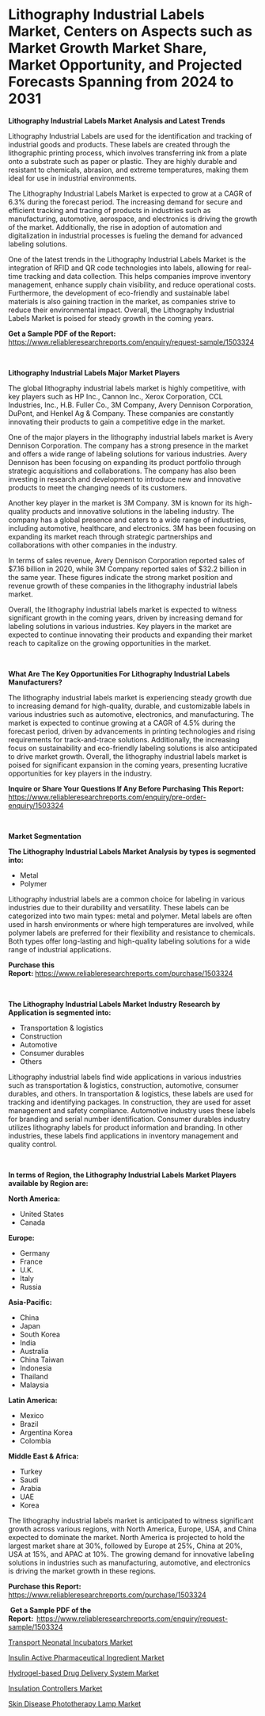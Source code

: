 <p><h1>Lithography Industrial Labels Market, Centers on Aspects such as Market Growth Market Share, Market Opportunity, and Projected Forecasts Spanning from 2024 to 2031</h1></p><p><strong>Lithography Industrial Labels Market Analysis and Latest Trends</strong></p>
<p><p>Lithography Industrial Labels are used for the identification and tracking of industrial goods and products. These labels are created through the lithographic printing process, which involves transferring ink from a plate onto a substrate such as paper or plastic. They are highly durable and resistant to chemicals, abrasion, and extreme temperatures, making them ideal for use in industrial environments.</p><p>The Lithography Industrial Labels Market is expected to grow at a CAGR of 6.3% during the forecast period. The increasing demand for secure and efficient tracking and tracing of products in industries such as manufacturing, automotive, aerospace, and electronics is driving the growth of the market. Additionally, the rise in adoption of automation and digitalization in industrial processes is fueling the demand for advanced labeling solutions.</p><p>One of the latest trends in the Lithography Industrial Labels Market is the integration of RFID and QR code technologies into labels, allowing for real-time tracking and data collection. This helps companies improve inventory management, enhance supply chain visibility, and reduce operational costs. Furthermore, the development of eco-friendly and sustainable label materials is also gaining traction in the market, as companies strive to reduce their environmental impact. Overall, the Lithography Industrial Labels Market is poised for steady growth in the coming years.</p></p>
<p><strong>Get a Sample PDF of the Report:&nbsp;</strong> <a href="https://www.reliableresearchreports.com/enquiry/request-sample/1503324">https://www.reliableresearchreports.com/enquiry/request-sample/1503324</a></p>
<p>&nbsp;</p>
<p><strong>Lithography Industrial Labels Major Market Players</strong></p>
<p><p>The global lithography industrial labels market is highly competitive, with key players such as HP Inc., Cannon Inc., Xerox Corporation, CCL Industries, Inc., H.B. Fuller Co., 3M Company, Avery Dennison Corporation, DuPont, and Henkel Ag & Company. These companies are constantly innovating their products to gain a competitive edge in the market.</p><p>One of the major players in the lithography industrial labels market is Avery Dennison Corporation. The company has a strong presence in the market and offers a wide range of labeling solutions for various industries. Avery Dennison has been focusing on expanding its product portfolio through strategic acquisitions and collaborations. The company has also been investing in research and development to introduce new and innovative products to meet the changing needs of its customers.</p><p>Another key player in the market is 3M Company. 3M is known for its high-quality products and innovative solutions in the labeling industry. The company has a global presence and caters to a wide range of industries, including automotive, healthcare, and electronics. 3M has been focusing on expanding its market reach through strategic partnerships and collaborations with other companies in the industry.</p><p>In terms of sales revenue, Avery Dennison Corporation reported sales of $7.16 billion in 2020, while 3M Company reported sales of $32.2 billion in the same year. These figures indicate the strong market position and revenue growth of these companies in the lithography industrial labels market.</p><p>Overall, the lithography industrial labels market is expected to witness significant growth in the coming years, driven by increasing demand for labeling solutions in various industries. Key players in the market are expected to continue innovating their products and expanding their market reach to capitalize on the growing opportunities in the market.</p></p>
<p>&nbsp;</p>
<p><strong>What Are The Key Opportunities For Lithography Industrial Labels Manufacturers?</strong></p>
<p><p>The lithography industrial labels market is experiencing steady growth due to increasing demand for high-quality, durable, and customizable labels in various industries such as automotive, electronics, and manufacturing. The market is expected to continue growing at a CAGR of 4.5% during the forecast period, driven by advancements in printing technologies and rising requirements for track-and-trace solutions. Additionally, the increasing focus on sustainability and eco-friendly labeling solutions is also anticipated to drive market growth. Overall, the lithography industrial labels market is poised for significant expansion in the coming years, presenting lucrative opportunities for key players in the industry.</p></p>
<p><strong>Inquire or Share Your Questions If Any Before Purchasing This Report:</strong> <a href="https://www.reliableresearchreports.com/enquiry/pre-order-enquiry/1503324">https://www.reliableresearchreports.com/enquiry/pre-order-enquiry/1503324</a></p>
<p>&nbsp;</p>
<p><strong>Market Segmentation</strong></p>
<p><strong>The Lithography Industrial Labels Market Analysis by types is segmented into:</strong></p>
<p><ul><li>Metal</li><li>Polymer</li></ul></p>
<p><p>Lithography industrial labels are a common choice for labeling in various industries due to their durability and versatility. These labels can be categorized into two main types: metal and polymer. Metal labels are often used in harsh environments or where high temperatures are involved, while polymer labels are preferred for their flexibility and resistance to chemicals. Both types offer long-lasting and high-quality labeling solutions for a wide range of industrial applications.</p></p>
<p><strong>Purchase this Report:&nbsp;</strong><a href="https://www.reliableresearchreports.com/purchase/1503324">https://www.reliableresearchreports.com/purchase/1503324</a></p>
<p>&nbsp;</p>
<p><strong>The Lithography Industrial Labels Market Industry Research by Application is segmented into:</strong></p>
<p><ul><li>Transportation & logistics</li><li>Construction</li><li>Automotive</li><li>Consumer durables</li><li>Others</li></ul></p>
<p><p>Lithography industrial labels find wide applications in various industries such as transportation & logistics, construction, automotive, consumer durables, and others. In transportation & logistics, these labels are used for tracking and identifying packages. In construction, they are used for asset management and safety compliance. Automotive industry uses these labels for branding and serial number identification. Consumer durables industry utilizes lithography labels for product information and branding. In other industries, these labels find applications in inventory management and quality control.</p></p>
<p>&nbsp;</p>
<p><strong>In terms of Region, the Lithography Industrial Labels Market Players available by Region are:</strong></p>
<p>
    <p> <strong> North America: </strong>
        <ul>
            <li>United States</li>
            <li>Canada</li>
        </ul>
        </p> 
    <p> <strong> Europe: </strong>
        <ul>
            <li>Germany</li>
            <li>France</li>
            <li>U.K.</li>
            <li>Italy</li>
            <li>Russia</li>
        </ul>
        </p> 
    <p> <strong> Asia-Pacific: </strong>
        <ul>
            <li>China</li>
            <li>Japan</li>
            <li>South Korea</li>
            <li>India</li>
            <li>Australia</li>
            <li>China Taiwan</li>
            <li>Indonesia</li>
            <li>Thailand</li>
            <li>Malaysia</li>
        </ul>
        </p> 
    <p> <strong> Latin America: </strong>
        <ul>
            <li>Mexico</li>
            <li>Brazil</li>
            <li>Argentina Korea</li>
            <li>Colombia</li>
        </ul>
        </p> 
    <p> <strong> Middle East & Africa: </strong>
        <ul>
            <li>Turkey</li>
            <li>Saudi</li>
            <li>Arabia</li>
            <li>UAE</li>
            <li>Korea</li>
        </ul>
    </p>
    </p>
<p><p>The lithography industrial labels market is anticipated to witness significant growth across various regions, with North America, Europe, USA, and China expected to dominate the market. North America is projected to hold the largest market share at 30%, followed by Europe at 25%, China at 20%, USA at 15%, and APAC at 10%. The growing demand for innovative labeling solutions in industries such as manufacturing, automotive, and electronics is driving the market growth in these regions.</p></p>
<p><strong>Purchase this Report: </strong><a href="https://www.reliableresearchreports.com/purchase/1503324">https://www.reliableresearchreports.com/purchase/1503324</a></p>
<p>&nbsp;<strong>Get a Sample PDF of the Report:&nbsp;&nbsp;</strong><a href="https://www.reliableresearchreports.com/enquiry/request-sample/1503324">https://www.reliableresearchreports.com/enquiry/request-sample/1503324</a></p>
<p><strong></strong></p>
<p><p><a href="https://medium.com/@judyhunter52/transport-neonatal-incubators-market-competitive-analysis-market-trends-and-forecast-to-2031-7d0920271b67">Transport Neonatal Incubators Market</a></p><p><a href="https://github.com/changoleonlaverguenzanoexiste/Market-Research-Report-List-1/blob/main/insulin-active-pharmaceutical-ingredient-market.md">Insulin Active Pharmaceutical Ingredient Market</a></p><p><a href="https://medium.com/@besaosmani1903/hydrogel-based-drug-delivery-system-market-comprehensive-assessment-by-type-application-and-e3a466b6147a">Hydrogel-based Drug Delivery System Market</a></p><p><a href="https://github.com/tamvrosiya/Market-Research-Report-List-2/blob/main/insulation-controllers-market.md">Insulation Controllers Market</a></p><p><a href="https://medium.com/@judyhunter52/skin-disease-phototherapy-lamp-market-insights-into-market-cagr-market-trends-and-growth-01140d2ddc8d">Skin Disease Phototherapy Lamp Market</a></p></p>